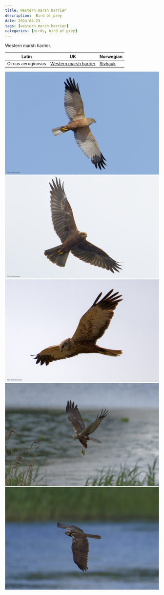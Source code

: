 ```yaml
---
title: Western marsh harrier
description:  Bird of prey
date: 2024-04-23
tags: [western marsh harrier]
categories: [birds, bird of prey]
---
```


Western marsh harrier.



| Latin      | UK | Norwegian |
| ----------- | ----------- |   ----------- |
|  Circus aeruginosus |  [Western marsh harrier](https://en.wikipedia.org/wiki/Western_marsh_harrier) |  [Sivhauk](https://no.wikipedia.org/wiki/Sivhauk) |



![Western marsh harrier](_DSC0531_DxO.jpg)
![Western marsh harrier](DSC03764_DxO.jpg)
![Western marsh harrier](DSC07586_DxO.jpg)
![Western marsh harrier](_DSC0813_DxO.jpg)
![Western marsh harrier](_DSC1004_DxO.jpg)
